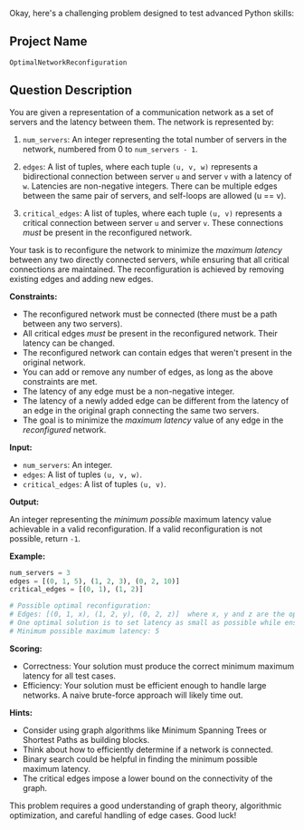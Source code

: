 Okay, here's a challenging problem designed to test advanced Python skills:

## Project Name

`OptimalNetworkReconfiguration`

## Question Description

You are given a representation of a communication network as a set of servers and the latency between them.  The network is represented by:

1.  `num_servers`: An integer representing the total number of servers in the network, numbered from 0 to `num_servers - 1`.

2.  `edges`: A list of tuples, where each tuple `(u, v, w)` represents a bidirectional connection between server `u` and server `v` with a latency of `w`.  Latencies are non-negative integers.  There can be multiple edges between the same pair of servers, and self-loops are allowed (u == v).

3.  `critical_edges`: A list of tuples, where each tuple `(u, v)` represents a critical connection between server `u` and server `v`.  These connections *must* be present in the reconfigured network.

Your task is to reconfigure the network to minimize the *maximum latency* between any two directly connected servers, while ensuring that all critical connections are maintained. The reconfiguration is achieved by removing existing edges and adding new edges.

**Constraints:**

*   The reconfigured network must be connected (there must be a path between any two servers).
*   All critical edges *must* be present in the reconfigured network. Their latency can be changed.
*   The reconfigured network can contain edges that weren't present in the original network.
*   You can add or remove any number of edges, as long as the above constraints are met.
*   The latency of any edge must be a non-negative integer.
*   The latency of a newly added edge can be different from the latency of an edge in the original graph connecting the same two servers.
*   The goal is to minimize the *maximum latency* value of any edge in the *reconfigured* network.

**Input:**

*   `num_servers`: An integer.
*   `edges`: A list of tuples `(u, v, w)`.
*   `critical_edges`: A list of tuples `(u, v)`.

**Output:**

An integer representing the *minimum possible* maximum latency value achievable in a valid reconfiguration. If a valid reconfiguration is not possible, return `-1`.

**Example:**

```python
num_servers = 3
edges = [(0, 1, 5), (1, 2, 3), (0, 2, 10)]
critical_edges = [(0, 1), (1, 2)]

# Possible optimal reconfiguration:
# Edges: [(0, 1, x), (1, 2, y), (0, 2, z)]  where x, y and z are the optimized latency
# One optimal solution is to set latency as small as possible while ensuring connectivity
# Minimum possible maximum latency: 5
```

**Scoring:**

*   Correctness: Your solution must produce the correct minimum maximum latency for all test cases.
*   Efficiency: Your solution must be efficient enough to handle large networks.  A naive brute-force approach will likely time out.

**Hints:**

*   Consider using graph algorithms like Minimum Spanning Trees or Shortest Paths as building blocks.
*   Think about how to efficiently determine if a network is connected.
*   Binary search could be helpful in finding the minimum possible maximum latency.
*   The critical edges impose a lower bound on the connectivity of the graph.

This problem requires a good understanding of graph theory, algorithmic optimization, and careful handling of edge cases. Good luck!
